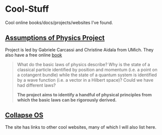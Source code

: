 # Cool-Stuff
Cool online books/docs/projects/websites I've found. 

## [Assumptions of Physics Project](https://assumptionsofphysics.org/)

Project is led by Gabriele Carcassi and Christine Aidala from UMich. They also have a free online [book](https://www.fulcrum.org/concern/monographs/tx31qm110)

> What do the basic laws of physics describe? Why is the state of a classical particle identified by position and momentum (i.e. a point on a cotangent bundle) while the state of a quantum system is identified by a wave function (i.e. a vector in a Hilbert space)? Could we have had different laws?
> 
> **The project aims to identify a handful of physical principles from which the basic laws can be rigorously derived.**

## [Collapse OS](https://collapseos.org/)

The site has links to other cool websites, many of which I will also list here.
